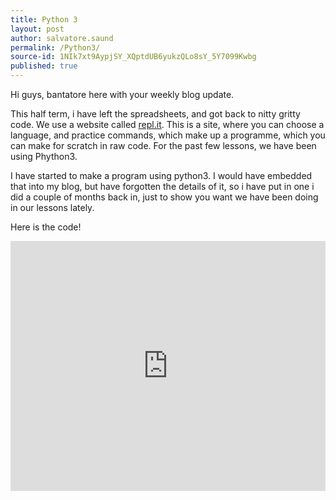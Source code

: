```yaml
---
title: Python 3 
layout: post
author: salvatore.saund
permalink: /Python3/
source-id: 1NIk7xt9AypjSY_XQptdUB6yukzQLo8sY_5Y7099Kwbg
published: true
---
```

Hi guys, bantatore here with your weekly blog update. 

This half term, i have left the spreadsheets, and got back to nitty gritty code. We use a website called [repl.it](https://repl.it/). This is a site, where you can choose a language, and practice commands, which make up a programme, which you can make for scratch in raw code. For the past few lessons, we have been using Phython3.

 I have started to make a program using python3. I would have embedded that into my blog, but have forgotten the details of it, so i have put in one i did a couple of months back in, just to show you want we have been doing in our lessons lately.

Here is the code!

<iframe height="400px" width="100%" src="https://repl.it/@salvatoresaund/Worksheet-4?lite=true" scrolling="no" frameborder="no" allowtransparency="true" allowfullscreen="true" sandbox="allow-forms allow-pointer-lock allow-popups allow-same-origin allow-scripts allow-modals"></iframe>

